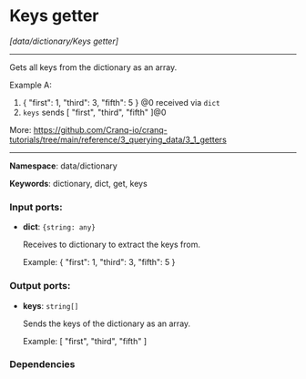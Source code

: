 # Keys getter

_[data/dictionary/Keys getter]_

---

Gets all keys from the dictionary as an array.


Example A:
1. { "first": 1, "third": 3, "fifth": 5 } @0 received via `dict`
2. `keys` sends  [ "first", "third", "fifth" ]@0

More:
https://github.com/Cranq-io/cranq-tutorials/tree/main/reference/3_querying_data/3_1_getters

---

__Namespace__: data/dictionary

__Keywords__: dictionary, dict, get, keys

### Input ports:

* __dict__: ` {string: any} `

    Receives to dictionary to extract the keys from.
    
    Example:
    { "first": 1, "third": 3, "fifth": 5 } 

### Output ports:

* __keys__: ` string[] `

    Sends the keys of the dictionary as an array.
    
    Example:
    [ "first", "third", "fifth" ]

### Dependencies




